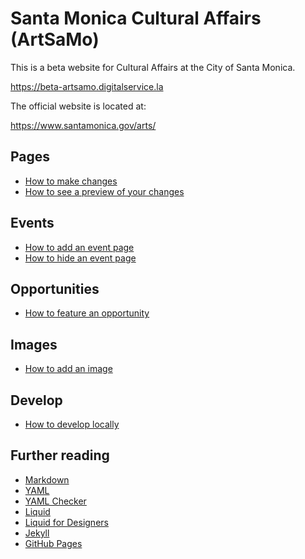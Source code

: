 # Santa Monica Cultural Affairs (ArtSaMo)

This is a beta website for Cultural Affairs at the City of Santa Monica.

https://beta-artsamo.digitalservice.la

The official website is located at:

https://www.santamonica.gov/arts/

## Pages

* [How to make changes](https://github.com/jimthoburn/artsamo/blob/master/_how-to/make-changes.markdown)
* [How to see a preview of your changes](https://github.com/jimthoburn/artsamo/blob/master/_how-to/preview-your-changes.markdown)

## Events

* [How to add an event page](https://github.com/jimthoburn/artsamo/blob/master/_how-to/add-an-event.markdown)
* [How to hide an event page](https://github.com/jimthoburn/artsamo/blob/master/_how-to/hide-an-event.markdown)

## Opportunities

* [How to feature an opportunity](https://github.com/jimthoburn/artsamo/blob/master/_how-to/feature-an-opportunity.markdown)

## Images

* [How to add an image](https://github.com/jimthoburn/artsamo/blob/master/_how-to/add-an-image.markdown)

## Develop

* [How to develop locally](https://github.com/jimthoburn/artsamo/blob/master/_how-to/develop.markdown)

## Further reading

* [Markdown](https://guides.github.com/features/mastering-markdown/)
* [YAML](https://docs.ansible.com/ansible/latest/reference_appendices/YAMLSyntax.html)
* [YAML Checker](http://www.yamllint.com)
* [Liquid](https://shopify.github.io/liquid/)
* [Liquid for Designers](https://github.com/Shopify/liquid/wiki/Liquid-for-Designers)
* [Jekyll](https://jekyllrb.com/docs/home/)
* [GitHub Pages](https://pages.github.com)
